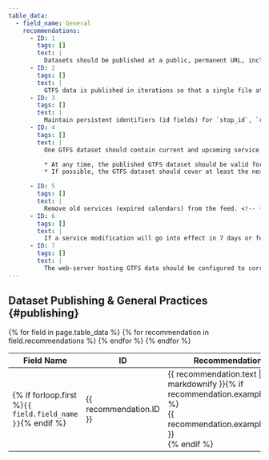 ```yaml
---
table_data:
  - field_name: General
    recommendations:
      - ID: 1
        tags: []
        text: |
          Datasets should be published at a public, permanent URL, including the zip file name. (e.g., [www.agency.org/gtfs/gtfs.zip](http://www.agency.org/gtfs/gtfs.zip)). Ideally, the URL should be directly downloadable without requiring login to access the file, to facilitate download by consuming software applications.<!-- (1) --> While it is recommended (and the most common practice) to make a GTFS dataset openly downloadable, if a data provider does need to control access to GTFS for licensing or other reasons, it is recommended to control access to the GTFS dataset using API keys, which will facilitate automatic downloads. <!-- (2) -->
      - ID: 2
        tags: []
        text: |
          GTFS data is published in iterations so that a single file at a stable location always contains the latest official description of service for a transit agency (or agencies). <!-- (3) -->
      - ID: 3
        tags: []
        text: |
          Maintain persistent identifiers (id fields) for `stop_id`, `route_id`, and `agency_id` across data iterations whenever possible. <!-- (4) -->
      - ID: 4
        tags: []
        text: |
          One GTFS dataset should contain current and upcoming service (sometimes called a “merged” dataset). Google transitfeed tool's [merge function](https://github.com/google/transitfeed/wiki/Merge) can be used to create a merged dataset from two different GTFS feeds.<!-- (5) -->

          * At any time, the published GTFS dataset should be valid for at least the next 7 days, and ideally for as long as the operator is confident that the schedule will continue to be operated.
          * If possible, the GTFS dataset should cover at least the next 30 days of service.

      - ID: 5
        tags: []
        text: |
          Remove old services (expired calendars) from the feed. <!-- (10) -->
      - ID: 6
        tags: []
        text: |
          If a service modification will go into effect in 7 days or fewer, express this service change through a [GTFS-realtime](https://developers.google.com/transit/gtfs-realtime/) feed (service advisories or trip updates) rather than static GTFS dataset. <!-- (8) -->
      - ID: 7
        tags: []
        text: |
          The web-server hosting GTFS data should be configured to correctly report the file modification date (see [HTTP/1.1 - Request for Comments 2616](https://tools.ietf.org/html/rfc2616#section-14.29), under Section 14.29). <!-- (9) -->
---
```


## Dataset Publishing & General Practices {#publishing}

<div class="table-wrapper">
  <table class="recommendation">
    <thead>
      <tr>
        <th>Field Name</th>
        <th>ID</th>
        <th>Recommendation</th>
      </tr>
    </thead>
    <tbody>
    {% for field in page.table_data %}
      {% for recommendation in field.recommendations %}
      <tr id="{{ page.slug }}_{{ recommendation.ID }}" class="anchor-row{% if forloop.first %} field-row{% endif %}{% for tag in recommendation.tags %} {{ tag }}{% endfor %}">
        <td>{% if forloop.first %}<code>{{ field.field_name }}</code>{% endif %}</td>
        <td><div class="anchor-node"><p>{{ recommendation.ID }}</p><a class="anchor-link" href="#{{ page.slug }}_{{ recommendation.ID }}"><i class="fa fa-link" aria-hidden="true"></i></a></div></td>
        <td>{{ recommendation.text | markdownify }}{% if recommendation.example_table %}<div class="table-wrapper">{{ recommendation.example_table }}</div>{% endif %}</td>
      </tr>
      {% endfor %}
    {% endfor %}
    </tbody>
  </table>
</div>
